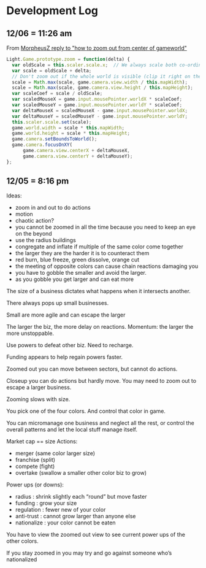 Development Log
===============

12/06 = 11:26 am
----------------

From [MorpheusZ reply to "how to zoom out from center of gameworld"](http://www.html5gamedevs.com/topic/7150-how-to-zoom-out-from-center-of-gameworld/#entry53526)

```js
Light.Game.prototype.zoom = function(delta) {
  var oldScale = this.scaler.scale.x;  // We always scale both co-ordinates equally.
  var scale = oldScale + delta;
  // Don't zoom out if the whole world is visible (clip it right on the edge).
  scale = Math.max(scale, game.camera.view.width / this.mapWidth);
  scale = Math.max(scale, game.camera.view.height / this.mapHeight);
  var scaleCoef = scale / oldScale;
  var scaledMouseX = game.input.mousePointer.worldX * scaleCoef;
  var scaledMouseY = game.input.mousePointer.worldY * scaleCoef;
  var deltaMouseX = scaledMouseX - game.input.mousePointer.worldX;
  var deltaMouseY = scaledMouseY - game.input.mousePointer.worldY;
  this.scaler.scale.set(scale);
  game.world.width = scale * this.mapWidth;
  game.world.height = scale * this.mapHeight;
  game.camera.setBoundsToWorld();
  game.camera.focusOnXY(
      game.camera.view.centerX + deltaMouseX,
      game.camera.view.centerY + deltaMouseY);
};
```

12/05 = 8:16 pm
---------------

Ideas:

- zoom in and out to do actions
- motion
- chaotic action?
- you cannot be zoomed in all the time because you need to keep an eye on the beyond
- use the radius buildings
- congregate and inflate if multiple of the same color come together
- the larger they are the harder it is to counteract them
- red burn, blue freeze, green dissolve, orange cut
- the meeting of opposite colors can cause chain reactions damaging you
- you have to gobble the smaller and avoid the larger.
- as you gobble you get larger and can eat more

The size of a business dictates what happens when it intersects another.

There always pops up small businesses.

Small are more agile and can escape the larger

The larger the biz, the more delay on reactions. Momentum: the larger the more unstoppable.

Use powers to defeat other biz. Need to recharge.

Funding appears to help regain powers faster.

Zoomed out you can move between sectors, but cannot do actions.

Closeup you can do actions but hardly move. You may need to zoom out to escape a larger business.

Zooming slows with size.

You pick one of the four colors. And control that color in game.

You can micromanage one business and neglect all the rest, or control the overall patterns and let the local stuff manage itself.

Market cap == size Actions:
- merger (same color larger size)
- franchise (split)
- compete (fight)
- overtake (swallow a smaller other color biz to grow)

Power ups (or downs):
- radius : shrink slightly each “round” but move faster
- funding : grow your size
- regulation : fewer new of your color
- anti-trust : cannot grow larger than anyone else
- nationalize : your color cannot be eaten

You have to view the zoomed out view to see current power ups of the other colors.

If you stay zoomed in you may try and go against someone who’s nationalized
